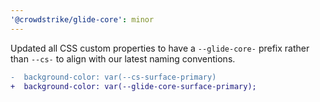 ```yaml
---
'@crowdstrike/glide-core': minor
---
```


Updated all CSS custom properties to have a `--glide-core-` prefix rather than `--cs-` to align with our latest naming conventions.

```diff
-  background-color: var(--cs-surface-primary)
+  background-color: var(--glide-core-surface-primary);
```
